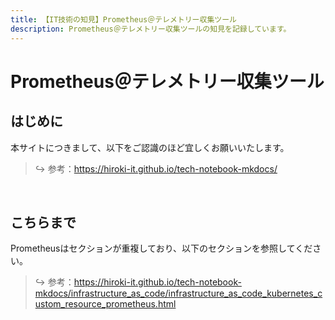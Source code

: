 ```yaml
---
title: 【IT技術の知見】Prometheus＠テレメトリー収集ツール
description: Prometheus＠テレメトリー収集ツールの知見を記録しています。
---
```


# Prometheus＠テレメトリー収集ツール

## はじめに

本サイトにつきまして、以下をご認識のほど宜しくお願いいたします。



> ↪️ 参考：https://hiroki-it.github.io/tech-notebook-mkdocs/

<br>

## こちらまで

Prometheusはセクションが重複しており、以下のセクションを参照してください。



> ↪️ 参考：https://hiroki-it.github.io/tech-notebook-mkdocs/infrastructure_as_code/infrastructure_as_code_kubernetes_custom_resource_prometheus.html

<br>
